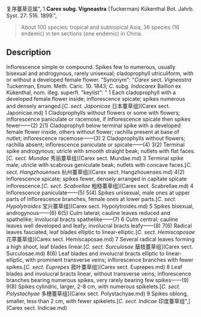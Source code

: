 复序薹草亚属",
1.**Carex subg. Vigneastra** (Tuckerman) Kükenthal Bot. Jahrb. Syst. 27: 516. 1899.",

> About 100 species: tropical and subtropical Asia; 36 species (16 endemic) in ten sections (one endemic) in China.

## Description
Inflorescence simple or compound. Spikes few to numerous, usually bisexual and androgynous, rarely unisexual; cladoprophyll utriculiform, with or without a developed female flower.
  "Synonym": "*Carex* sect. *Vigneastra* Tuckerman, Enum. Meth. Caric. 10. 1843; *C.* subg. *Indocarex* Baillon ex Kükenthal, nom. illeg. superfl.
  "keylist": "
1 Each cladoprophyll with a developed female flower inside; inflorescence spicate; spikes numerous and densely arranged.[*C. sect. Japonicae* 日本薹草组](Carex sect. Japonicae.md)
1 Cladoprophylls without flowers or some with flowers; inflorescence paniculate or racemose, if inflorescence spicate then spikes fewer——(2)
2(1) Cladoprophyll below terminal spike with a developed female flower inside, others without flower; rachilla present at base of nutlet; inflorescence racemose——(3)
2 Cladoprophylls without flowers; rachilla absent; inflorescence paniculate or spicate——(4)
3(2) Terminal spike androgynous; utricle with smooth straight beak; nutlets with flat faces.[*C. sect. Mundae* 秀丽薹草组](Carex sect. Mundae.md)
3 Terminal spike male; utricle with scabrous geniculate beak; nutlets with concave faces.[*C. sect. Hangzhouenses* 杭州薹草组](Carex sect. Hangzhouenses.md)
4(2) Inflorescence spicate; spikes fewer, densely arranged in capitate spicate inflorescence.[*C. sect. Scabrellae* 粗糙薹草组](Carex sect. Scabrellae.md)
4 Inflorescence paniculate——(5)
5(4) Spikes unisexual, male ones at upper parts of inflorescence branches, female ones at lower parts.[*C. sect. Hypolytroides* 宝兴薹草组](Carex sect. Hypolytroides.md)
5 Spikes bisexual, androgynous——(6)
6(5) Culm lateral; cauline leaves reduced and spathelike; involucral bracts spathelike——(7)
6 Culm central; cauline leaves well developed and leafy; involucral bracts leafy——(8)
7(6) Radical leaves fasciated, leaf blades elliptic to linear-elliptic.[*C. sect. Hemiscaposae* 花葶薹草组](Carex sect. Hemiscaposae.md)
7 Several radical leaves forming a high shoot, leaf blades linear.[*C. sect. Surculosae* 蘖枝薹草组](Carex sect. Surculosae.md)
8(6) Leaf blades and involucral bracts elliptic to linear-elliptic, with prominent transverse veins; inflorescence branches with fewer spikes.[*C. sect. Euprepes* 菰叶薹草组](Carex sect. Euprepes.md)
8 Leaf blades and involucral bracts linear, without transverse veins; inflorescence branches bearing numerous spikes, very rarely bearing few spikes——(9)
9(8) Spikes cylindric, larger, 2-8 cm, with numerous spikelets.[*C. sect. Polystachyae* 多穗薹草组](Carex sect. Polystachyae.md)
9 Spikes oblong, smaller, less than 2 cm, with fewer spikelets.[*C. sect. Indicae* 印度薹草组",](Carex sect. Indicae.md)
